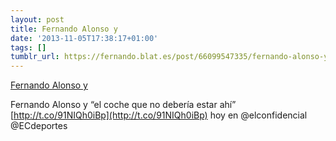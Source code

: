 ```yaml
---
layout: post
title: Fernando Alonso y
date: '2013-11-05T17:38:17+01:00'
tags: []
tumblr_url: https://fernando.blat.es/post/66099547335/fernando-alonso-y
---
```

[Fernando Alonso y](http://www.elconfidencial.com/deportes/formula-1/2013-11-04/fernando-alonso-y-el-coche-que-no-deberia-estar-ahi_49861/)  

Fernando Alonso y “el coche que no debería estar ahí” [http://t.co/91NIQh0iBp](http://t.co/91NIQh0iBp) hoy en @elconfidencial @ECdeportes
